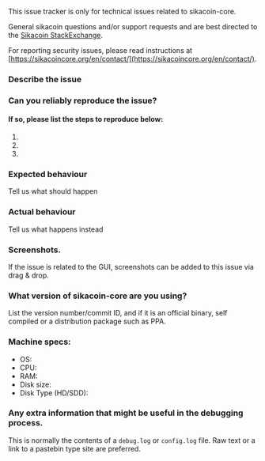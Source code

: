 <!--- Remove sections that do not apply -->

This issue tracker is only for technical issues related to sikacoin-core.

General sikacoin questions and/or support requests and are best directed to the [Sikacoin StackExchange](https://sikacoin.stackexchange.com).

For reporting security issues, please read instructions at [https://sikacoincore.org/en/contact/](https://sikacoincore.org/en/contact/).

### Describe the issue

### Can you reliably reproduce the issue?
#### If so, please list the steps to reproduce below:
1.
2.
3.

### Expected behaviour
Tell us what should happen

### Actual behaviour
Tell us what happens instead

### Screenshots.
If the issue is related to the GUI, screenshots can be added to this issue via drag & drop.

### What version of sikacoin-core are you using?
List the version number/commit ID, and if it is an official binary, self compiled or a distribution package such as PPA.

### Machine specs:
- OS:
- CPU:
- RAM:
- Disk size:
- Disk Type (HD/SDD):

### Any extra information that might be useful in the debugging process.
This is normally the contents of a `debug.log` or `config.log` file. Raw text or a link to a pastebin type site are preferred.

